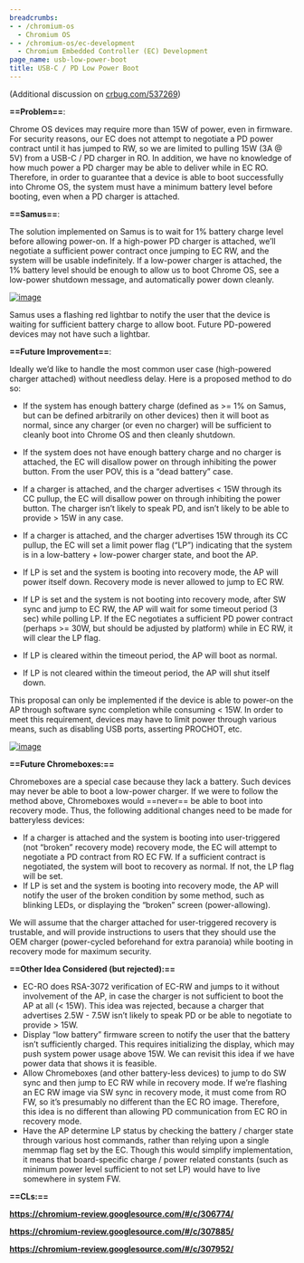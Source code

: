 ```yaml
---
breadcrumbs:
- - /chromium-os
  - Chromium OS
- - /chromium-os/ec-development
  - Chromium Embedded Controller (EC) Development
page_name: usb-low-power-boot
title: USB-C / PD Low Power Boot
---
```


(Additional discussion on [crbug.com/537269](http://crbug.com/537269))

**==Problem==**:

Chrome OS devices may require more than 15W of power, even in firmware. For
security reasons, our EC does not attempt to negotiate a PD power contract until
it has jumped to RW, so we are limited to pulling 15W (3A @ 5V) from a USB-C /
PD charger in RO. In addition, we have no knowledge of how much power a PD
charger may be able to deliver while in EC RO. Therefore, in order to guarantee
that a device is able to boot successfully into Chrome OS, the system must have
a minimum battery level before booting, even when a PD charger is attached.

**==Samus==**:

The solution implemented on Samus is to wait for 1% battery charge level before
allowing power-on. If a high-power PD charger is attached, we’ll negotiate a
sufficient power contract once jumping to EC RW, and the system will be usable
indefinitely. If a low-power charger is attached, the 1% battery level should be
enough to allow us to boot Chrome OS, see a low-power shutdown message, and
automatically power down cleanly.

[<img alt="image"
src="/chromium-os/ec-development/usb-low-power-boot/samus_low_bat.png">](/chromium-os/ec-development/usb-low-power-boot/samus_low_bat.png)

Samus uses a flashing red lightbar to notify the user that the device is waiting
for sufficient battery charge to allow boot. Future PD-powered devices may not
have such a lightbar.

**==Future Improvement==**:

Ideally we’d like to handle the most common user case (high-powered charger
attached) without needless delay. Here is a proposed method to do so:

*   If the system has enough battery charge (defined as &gt;= 1% on
            Samus, but can be defined arbitrarily on other devices) then it will
            boot as normal, since any charger (or even no charger) will be
            sufficient to cleanly boot into Chrome OS and then cleanly shutdown.
*   If the system does not have enough battery charge and no charger is
            attached, the EC will disallow power on through inhibiting the power
            button. From the user POV, this is a “dead battery” case.
*   If a charger is attached, and the charger advertises &lt; 15W
            through its CC pullup, the EC will disallow power on through
            inhibiting the power button. The charger isn’t likely to speak PD,
            and isn’t likely to be able to provide &gt; 15W in any case.
*   If a charger is attached, and the charger advertises 15W through its
            CC pullup, the EC will set a limit power flag (“LP”) indicating that
            the system is in a low-battery + low-power charger state, and boot
            the AP.

*   If LP is set and the system is booting into recovery mode, the AP
            will power itself down. Recovery mode is never allowed to jump to EC
            RW.
*   If LP is set and the system is not booting into recovery mode, after
            SW sync and jump to EC RW, the AP will wait for some timeout period
            (3 sec) while polling LP. If the EC negotiates a sufficient PD power
            contract (perhaps &gt;= 30W, but should be adjusted by platform)
            while in EC RW, it will clear the LP flag.
*   If LP is cleared within the timeout period, the AP will boot as
            normal.
*   If LP is not cleared within the timeout period, the AP will shut
            itself down.

This proposal can only be implemented if the device is able to power-on the AP
through software sync completion while consuming &lt; 15W. In order to meet this
requirement, devices may have to limit power through various means, such as
disabling USB ports, asserting PROCHOT, etc.

[<img alt="image"
src="/chromium-os/ec-development/usb-low-power-boot/new_low_bat.png">](/chromium-os/ec-development/usb-low-power-boot/new_low_bat.png)

**==Future Chromeboxes:==**

Chromeboxes are a special case because they lack a battery. Such devices may
never be able to boot a low-power charger. If we were to follow the method
above, Chromeboxes would ==never== be able to boot into recovery mode. Thus, the
following additional changes need to be made for batteryless devices:

*   If a charger is attached and the system is booting into
            user-triggered (not “broken” recovery mode) recovery mode, the EC
            will attempt to negotiate a PD contract from RO EC FW. If a
            sufficient contract is negotiated, the system will boot to recovery
            as normal. If not, the LP flag will be set.
*   If LP is set and the system is booting into recovery mode, the AP
            will notify the user of the broken condition by some method, such as
            blinking LEDs, or displaying the “broken” screen (power-allowing).

We will assume that the charger attached for user-triggered recovery is
trustable, and will provide instructions to users that they should use the OEM
charger (power-cycled beforehand for extra paranoia) while booting in recovery
mode for maximum security.

**==Other Idea Considered (but rejected):==**

*   EC-RO does RSA-3072 verification of EC-RW and jumps to it without
            involvement of the AP, in case the charger is not sufficient to boot
            the AP at all (&lt; 15W). This idea was rejected, because a charger
            that advertises 2.5W - 7.5W isn’t likely to speak PD or be able to
            negotiate to provide &gt; 15W.
*   Display “low battery” firmware screen to notify the user that the
            battery isn’t sufficiently charged. This requires initializing the
            display, which may push system power usage above 15W. We can revisit
            this idea if we have power data that shows it is feasible.
*   Allow Chromeboxes (and other battery-less devices) to jump to do SW
            sync and then jump to EC RW while in recovery mode. If we’re
            flashing an EC RW image via SW sync in recovery mode, it must come
            from RO FW, so it’s presumably no different than the EC RO image.
            Therefore, this idea is no different than allowing PD communication
            from EC RO in recovery mode.
*   Have the AP determine LP status by checking the battery / charger
            state through various host commands, rather than relying upon a
            single memmap flag set by the EC. Though this would simplify
            implementation, it means that board-specific charge / power related
            constants (such as minimum power level sufficient to not set LP)
            would have to live somewhere in system FW.

**==CLs:==**

**<https://chromium-review.googlesource.com/#/c/306774/>**

**<https://chromium-review.googlesource.com/#/c/307885/>**

**<https://chromium-review.googlesource.com/#/c/307952/>**